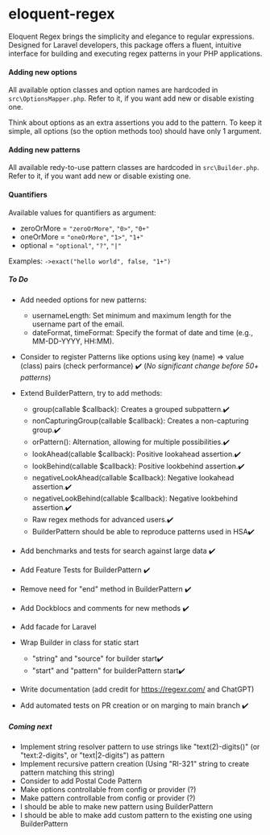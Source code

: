 # eloquent-regex

Eloquent Regex brings the simplicity and elegance to regular expressions. Designed for Laravel developers, this package offers a fluent, intuitive interface for building and executing regex patterns in your PHP applications.

#### Adding new options

All available option classes and option names are hardcoded in `src\OptionsMapper.php`. Refer to it, if you want add new or disable existing one.

Think about options as an extra assertions you add to the pattern. To keep it simple, all options (so the option methods too) should have only 1 argument.

#### Adding new patterns

All available redy-to-use pattern classes are hardcoded in `src\Builder.php`. Refer to it, if you want add new or disable existing one.

#### Quantifiers

Available values for quantifiers as argument:

- zeroOrMore = `"zeroOrMore"`, `"0>"`, `"0+"`
- oneOrMore = `"oneOrMore"`, `"1>"`, `"1+"`
- optional = `"optional"`, `"?"`, `"|"`

Examples: `->exact("hello world", false, "1+")`

##### To Do

- Add needed options for new patterns:
  - usernameLength: Set minimum and maximum length for the username part of the email.
  - dateFormat, timeFormat: Specify the format of date and time (e.g., MM-DD-YYYY, HH:MM).
- Consider to register Patterns like options using key (name) => value (class) pairs (check performance) ✔️ (_No significant change before 50+ patterns_)

- Extend BuilderPattern, try to add methods:

  - group(callable $callback): Creates a grouped subpattern.✔️
  - nonCapturingGroup(callable $callback): Creates a non-capturing group.✔️
  - orPattern(): Alternation, allowing for multiple possibilities.✔️
  - lookAhead(callable $callback): Positive lookahead assertion.✔️
  - lookBehind(callable $callback): Positive lookbehind assertion.✔️
  - negativeLookAhead(callable $callback): Negative lookahead assertion.✔️
  - negativeLookBehind(callable $callback): Negative lookbehind assertion.✔️
  - Raw regex methods for advanced users.✔️
  - BuilderPattern should be able to reproduce patterns used in HSA✔️

- Add benchmarks and tests for search against large data ✔️
- Add Feature Tests for BuilderPattern ✔️
- Remove need for "end" method in BuilderPattern ✔️
- Add Dockblocs and comments for new methods ✔️

- Add facade for Laravel
- Wrap Builder in class for static start
  - "string" and "source" for builder start✔️
  - "start" and "pattern" for builderPattern start✔️
- Write documentation (add credit for https://regexr.com/ and ChatGPT)
- Add automated tests on PR creation or on marging to main branch ✔️

##### Coming next

- Implement string resolver pattern to use strings like "text(2)-digits()" (or "text:2-digits", or "text|2-digits") as pattern
- Implement recursive pattern creation (Using "RI-321" string to create pattern matching this string)
- Consider to add Postal Code Pattern
- Make options controllable from config or provider (?)
- Make pattern controllable from config or provider (?)
- I should be able to make new pattern using BuilderPattern
- I should be able to make add custom pattern to the existing one using BuilderPattern
